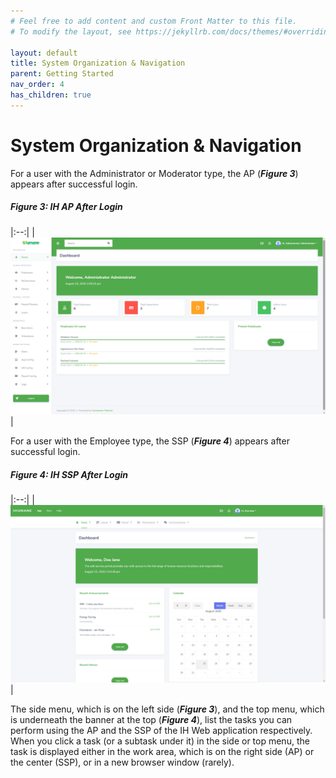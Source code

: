 ```yaml
---
# Feel free to add content and custom Front Matter to this file.
# To modify the layout, see https://jekyllrb.com/docs/themes/#overriding-theme-defaults

layout: default
title: System Organization & Navigation
parent: Getting Started
nav_order: 4
has_children: true
---
```


# System Organization & Navigation

For a user with the Administrator or Moderator type, the AP (***Figure 3***) appears after successful login.  

##### Figure 3: IH AP After Login

|:--:| 
| ![admin panel](admin-panel.png) | 

For a user with the Employee type, the SSP (***Figure 4***) appears after successful login.  

##### Figure 4: IH SSP After Login

|:--:| 
| ![admin panel](self-service-portal.png) | 

The side menu, which is on the left side (***Figure 3***), and the top menu, which is underneath the banner at the top (***Figure 4***), list the tasks you can perform using the AP and the SSP of the IH Web application respectively. When you click a task (or a subtask under it) in the side or top menu, the task is displayed either in the work area, which is on the right side (AP) or the center (SSP), or in a new browser window (rarely).